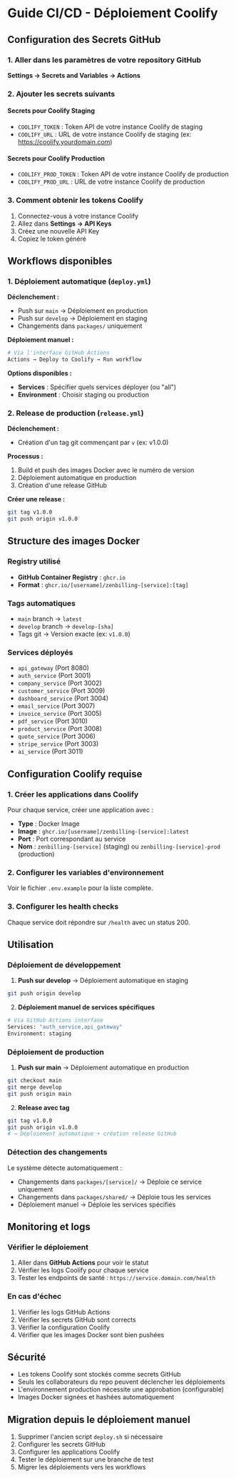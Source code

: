 # Guide CI/CD - Déploiement Coolify

## Configuration des Secrets GitHub

### 1. Aller dans les paramètres de votre repository GitHub

**Settings → Secrets and Variables → Actions**

### 2. Ajouter les secrets suivants

#### Secrets pour Coolify Staging
- `COOLIFY_TOKEN` : Token API de votre instance Coolify de staging
- `COOLIFY_URL` : URL de votre instance Coolify de staging (ex: https://coolify.yourdomain.com)

#### Secrets pour Coolify Production
- `COOLIFY_PROD_TOKEN` : Token API de votre instance Coolify de production  
- `COOLIFY_PROD_URL` : URL de votre instance Coolify de production

### 3. Comment obtenir les tokens Coolify

1. Connectez-vous à votre instance Coolify
2. Allez dans **Settings → API Keys**
3. Créez une nouvelle API Key
4. Copiez le token généré

## Workflows disponibles

### 1. Déploiement automatique (`deploy.yml`)

**Déclenchement :**
- Push sur `main` → Déploiement en production
- Push sur `develop` → Déploiement en staging  
- Changements dans `packages/` uniquement

**Déploiement manuel :**
```bash
# Via l'interface GitHub Actions
Actions → Deploy to Coolify → Run workflow
```

**Options disponibles :**
- **Services** : Spécifier quels services déployer (ou "all")
- **Environment** : Choisir staging ou production

### 2. Release de production (`release.yml`)

**Déclenchement :**
- Création d'un tag git commençant par `v` (ex: v1.0.0)

**Processus :**
1. Build et push des images Docker avec le numéro de version
2. Déploiement automatique en production
3. Création d'une release GitHub

**Créer une release :**
```bash
git tag v1.0.0
git push origin v1.0.0
```

## Structure des images Docker

### Registry utilisé
- **GitHub Container Registry** : `ghcr.io`
- **Format** : `ghcr.io/[username]/zenbilling-[service]:[tag]`

### Tags automatiques
- `main` branch → `latest`
- `develop` branch → `develop-[sha]`
- Tags git → Version exacte (ex: `v1.0.0`)

### Services déployés
- `api_gateway` (Port 8080)
- `auth_service` (Port 3001)
- `company_service` (Port 3002)
- `customer_service` (Port 3009)
- `dashboard_service` (Port 3004)
- `email_service` (Port 3007)
- `invoice_service` (Port 3005)
- `pdf_service` (Port 3010)
- `product_service` (Port 3008)
- `quote_service` (Port 3006)
- `stripe_service` (Port 3003)
- `ai_service` (Port 3011)

## Configuration Coolify requise

### 1. Créer les applications dans Coolify

Pour chaque service, créer une application avec :
- **Type** : Docker Image
- **Image** : `ghcr.io/[username]/zenbilling-[service]:latest`
- **Port** : Port correspondant au service
- **Nom** : `zenbilling-[service]` (staging) ou `zenbilling-[service]-prod` (production)

### 2. Configurer les variables d'environnement

Voir le fichier `.env.example` pour la liste complète.

### 3. Configurer les health checks

Chaque service doit répondre sur `/health` avec un status 200.

## Utilisation

### Déploiement de développement

1. **Push sur develop** → Déploiement automatique en staging
```bash
git push origin develop
```

2. **Déploiement manuel de services spécifiques**
```bash
# Via GitHub Actions interface
Services: "auth_service,api_gateway"
Environment: staging
```

### Déploiement de production

1. **Push sur main** → Déploiement automatique en production
```bash
git checkout main
git merge develop
git push origin main
```

2. **Release avec tag**
```bash
git tag v1.0.0
git push origin v1.0.0
# → Déploiement automatique + création release GitHub
```

### Détection des changements

Le système détecte automatiquement :
- Changements dans `packages/[service]/` → Déploie ce service uniquement
- Changements dans `packages/shared/` → Déploie tous les services
- Déploiement manuel → Déploie les services spécifiés

## Monitoring et logs

### Vérifier le déploiement
1. Aller dans **GitHub Actions** pour voir le statut
2. Vérifier les logs Coolify pour chaque service
3. Tester les endpoints de santé : `https://service.domain.com/health`

### En cas d'échec
1. Vérifier les logs GitHub Actions
2. Vérifier les secrets GitHub sont corrects
3. Vérifier la configuration Coolify
4. Vérifier que les images Docker sont bien pushées

## Sécurité

- Les tokens Coolify sont stockés comme secrets GitHub
- Seuls les collaborateurs du repo peuvent déclencher les déploiements
- L'environnement production nécessite une approbation (configurable)
- Images Docker signées et hashées automatiquement

## Migration depuis le déploiement manuel

1. Supprimer l'ancien script `deploy.sh` si nécessaire
2. Configurer les secrets GitHub
3. Configurer les applications Coolify
4. Tester le déploiement sur une branche de test
5. Migrer les déploiements vers les workflows